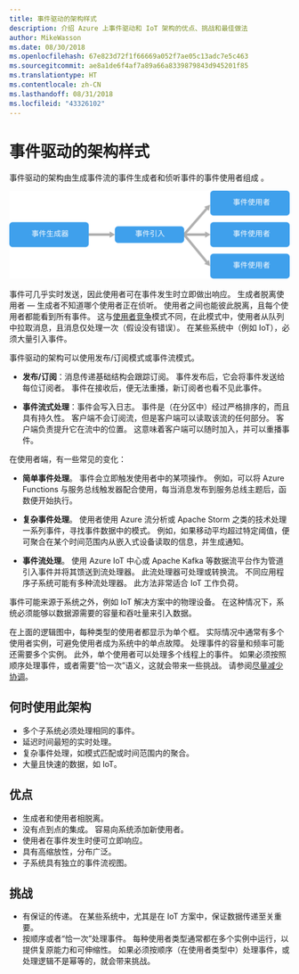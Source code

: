 ```yaml
---
title: 事件驱动的架构样式
description: 介绍 Azure 上事件驱动和 IoT 架构的优点、挑战和最佳做法
author: MikeWasson
ms.date: 08/30/2018
ms.openlocfilehash: 67e823d72f1f66669a052f7ae05c13adc7e5c463
ms.sourcegitcommit: ae8a1de6f4af7a89a66a8339879843d945201f85
ms.translationtype: HT
ms.contentlocale: zh-CN
ms.lasthandoff: 08/31/2018
ms.locfileid: "43326102"
---
```

# <a name="event-driven-architecture-style"></a>事件驱动的架构样式

事件驱动的架构由生成事件流的事件生成者和侦听事件的事件使用者组成 。 

![](./images/event-driven.svg)

事件可几乎实时发送，因此使用者可在事件发生时立即做出响应。 生成者脱离使用者 &mdash; 生成者不知道哪个使用者正在侦听。 使用者之间也能彼此脱离，且每个使用者都能看到所有事件。 这与[使用者竞争][competing-consumers]模式不同，在此模式中，使用者从队列中拉取消息，且消息仅处理一次（假设没有错误）。 在某些系统中（例如 IoT），必须大量引入事件。

事件驱动的架构可以使用发布/订阅模式或事件流模式。 

- **发布/订阅**：消息传递基础结构会跟踪订阅。 事件发布后，它会将事件发送给每位订阅者。 事件在接收后，便无法重播，新订阅者也看不见此事件。 

- **事件流式处理**：事件会写入日志。 事件是（在分区中）经过严格排序的，而且具有持久性。 客户端不会订阅流，但是客户端可以读取该流的任何部分。 客户端负责提升它在流中的位置。 这意味着客户端可以随时加入，并可以重播事件。

在使用者端，有一些常见的变化：

- **简单事件处理**。 事件会立即触发使用者中的某项操作。 例如，可以将 Azure Functions 与服务总线触发器配合使用，每当消息发布到服务总线主题后，函数便开始执行。

- **复杂事件处理**。 使用者使用 Azure 流分析或 Apache Storm 之类的技术处理一系列事件，寻找事件数据中的模式。 例如，如果移动平均超过特定阈值，便可聚合在某个时间范围内从嵌入式设备读取的信息，并生成通知。 

- **事件流处理**。 使用 Azure IoT 中心或 Apache Kafka 等数据流平台作为管道引入事件并将其馈送到流处理器。 此流处理器可处理或转换流。 不同应用程序子系统可能有多种流处理器。 此方法非常适合 IoT 工作负荷。

事件可能来源于系统之外，例如 IoT 解决方案中的物理设备。 在这种情况下，系统必须能够以数据源需要的容量和吞吐量来引入数据。

在上面的逻辑图中，每种类型的使用者都显示为单个框。 实际情况中通常有多个使用者实例，可避免使用者成为系统中的单点故障。 处理事件的容量和频率可能还需要多个实例。 此外，单个使用者可以处理多个线程上的事件。 如果必须按照顺序处理事件，或者需要“恰一次”语义，这就会带来一些挑战。 请参阅[尽量减少协调][minimize-coordination]。 

## <a name="when-to-use-this-architecture"></a>何时使用此架构

- 多个子系统必须处理相同的事件。 
- 延迟时间最短的实时处理。
- 复杂事件处理，如模式匹配或时间范围内的聚合。
- 大量且快速的数据，如 IoT。

## <a name="benefits"></a>优点

- 生成者和使用者相脱离。
- 没有点到点的集成。 容易向系统添加新使用者。
- 使用者在事件发生时便可立即响应。 
- 具有高缩放性，分布广泛。 
- 子系统具有独立的事件流视图。

## <a name="challenges"></a>挑战

- 有保证的传递。 在某些系统中，尤其是在 IoT 方案中，保证数据传递至关重要。
- 按顺序或者“恰一次”处理事件。 每种使用者类型通常都在多个实例中运行，以提供复原能力和可伸缩性。 如果必须按顺序（在使用者类型中）处理事件，或处理逻辑不是幂等的，就会带来挑战。

 <!-- links -->

[competing-consumers]: ../../patterns/competing-consumers.md
[minimize-coordination]: ../design-principles/minimize-coordination.md


